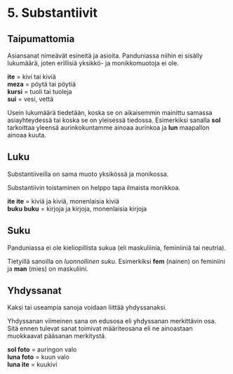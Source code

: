 
# 5. Substantiivit

## Taipumattomia

Asiansanat nimeävät esineitä ja asioita.
Panduniassa niihin ei sisälly lukumäärä, joten erillisiä yksikkö- ja monikkomuotoja ei ole.

**ite**
= kivi tai kiviä  
**meza**
= pöytä tai pöytiä  
**kursi**
= tuoli tai tuoleja  
**sui**
= vesi, vettä  

Usein lukumäärä tiedetään, koska se on aikaisemmin mainittu samassa asiayhteydessä tai koska se on yleisessä tiedossa.
Esimerkiksi sanalla **sol** tarkoittaa yleensä aurinkokuntamme ainoaa aurinkoa ja **lun** maapallon ainoaa kuuta.

## Luku

Substantiiveilla on sama muoto yksikössä ja monikossa.

Substantiivin toistaminen on helppo tapa ilmaista monikkoa.

**ite ite**
= kiviä ja kiviä, monenlaisia kiviä  
**buku buku**
= kirjoja ja kirjoja, monenlaisia kirjoja  


## Suku

Panduniassa ei ole kieliopillista sukua (eli maskuliinia, feminiiniä tai neutria).

Tietyillä sanoilla on _luonnollinen suku_. Esimerkiksi **fem** (nainen) on feminiini ja **man** (mies) on maskuliini.

## Yhdyssanat

Kaksi tai useampia sanoja voidaan liittää yhdyssanaksi.

Yhdyssanan viimeinen sana on edusosa eli yhdyssanan merkittävin osa.
Sitä ennen tulevat sanat toimivat määriteosana eli ne ainoastaan muokkaavat pääsanan merkitystä.

**sol foto**
= auringon valo  
**luna foto**
= kuun valo  
**luna ite**
= kuukivi  

